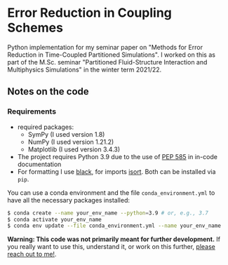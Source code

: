 # Error Reduction in Coupling Schemes

Python implementation for my seminar paper on "Methods for Error Reduction in Time-Coupled Partitioned Simulations".
I worked on this as part of the M.Sc. seminar "Partitioned Fluid-Structure Interaction and Multiphysics Simulations" in the winter term 2021/22.


## Notes on the code

### Requirements

- required packages: 
  - SymPy (I used version 1.8)
  - NumPy (I used version 1.21.2)
  - Matplotlib (I used version 3.4.3)
- The project requires Python 3.9 due to the use of [PEP 585](https://docs.python.org/3/whatsnew/3.9.html#type-hinting-generics-in-standard-collections) in in-code documentation
- For formatting I use [black](https://github.com/psf/black), for imports [isort](https://pycqa.github.io/isort/). Both can be installed via `pip`.

You can use a conda environment and the file `conda_environment.yml` to have all the necessary packages installed:

```bash
$ conda create --name your_env_name --python=3.9 # or, e.g., 3.7
$ conda activate your_env_name
$ conda env update --file conda_environment.yml --name your_env_name
```

**Warning: This code was not primarily meant for further development.**
If you really want to use this, understand it, or work on this further, [please reach out to me!](mailto:valentina.schueller@tum.de).
